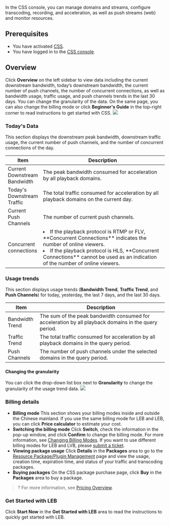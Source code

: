 In the CSS console, you can manage domains and streams, configure transcoding, recording, and acceleration, as well as push streams (web) and monitor resources. 

## Prerequisites

- You have activated [CSS](https://intl.cloud.tencent.com/product/css). 
- You have logged in to the [CSS console](https://console.cloud.tencent.com/live/livestat).

## Overview
Click **Overview** on the left sidebar to view data including the current downstream bandwidth, today’s downstream bandwidth, the current number of push channels, the number of concurrent connections, as well as bandwidth usage, traffic usage, and push channels trends in the last 30 days. You can change the granularity of the data. On the same page, you can also change the billing mode or click **Beginner's Guide** in the top-right corner to read instructions to get started with CSS.
![](https://qcloudimg.tencent-cloud.cn/raw/e8946c20fd1a4cad644cfbd4f637bb14.png)

### Today's Data

This section displays the downstream peak bandwidth, downstream traffic usage, the current number of push channels, and the number of concurrent connections of the day.
<table>
<thead><tr><th width="20%">Item</th><th width="80%">Description</th></tr></thead>
<tbody><tr>
<td>Current Downstream Bandwidth</td>
<td>The peak bandwidth consumed for acceleration by all playback domains.</td>
</tr>
<tr>
<td>Today's Downstream Traffic</td>
<td>The total traffic consumed for acceleration by all playback domains on the current day.</td>
</tr>
<tr>
<td>Current Push Channels</td>
<td>The number of current push channels.</td>
</tr>
<tr>
<td>Concurrent connections</td>
<td><li/>If the playback protocol is RTMP or FLV, **Concurrent Connections** indicates the number of online viewers. <li/>If the playback protocol is HLS, **Concurrent Connections** cannot be used as an indication of the number of online viewers.</td>
</tr>
</tbody></table>

### Usage trends

This section displays usage trends (**Bandwidth Trend**, **Traffic Trend**, and **Push Channels**) for today, yesterday, the last 7 days, and the last 30 days.

<table>
<thead><tr><th width="20%">Item</th><th width="80%">Description</th></tr></thead>
<tbody><tr>
<td>Bandwidth Trend</td>
<td>The sum of the peak bandwidth consumed for acceleration by all playback domains in the query period.</td>
</tr>
<tr>
<td>Traffic Trend</td>
<td>The total traffic consumed for acceleration by all playback domains in the query period.</td>
</tr>
<tr>
<td>Push Channels</td>
<td>The number of push channels under the selected domains in the query period.</td>
</tr>
</tbody></table>

#### Changing the granularity

You can click the drop-down list box next to **Granularity** to change the granularity of the usage trend data.
![](https://main.qcloudimg.com/raw/8582c16fca9bd3e4c2f0fcd78625cbb5.png)

### Billing details
- **Billing mode**
  This section shows your billing modes inside and outside the Chinese mainland. If you use the same billing mode for LEB and LEB, you can click **Price calculator** to estimate your cost.
- **Switching the billing mode**
  Click **Switch**, check the information in the pop-up window, and click **Confirm** to change the billing mode. For more information, see [Changing Billing Modes](https://intl.cloud.tencent.com/document/product/267/30411). If you want to use different billing modes for LEB and LVB, please [submit a ticket](https://console.cloud.tencent.com/workorder/category).
- **Viewing package usage**
  Click **Details** in the **Packages** area to go to the [Resource Package/Plugin Management](https://console.cloud.tencent.com/live/resources/package?type=traffic) page and view the usage, creation time, expiration time, and status of your traffic and transcoding packages.  
- **Buying packages**
  On the CSS package purchase page, click **Buy** in the **Packages** area to buy a package.
>? For more information, see [Pricing Overview](https://intl.cloud.tencent.com/document/product/267/2819).

### Get Started with LEB

Click **Start Now** in the **Get Started with LEB** area to read the instructions to quickly get started with LEB.
